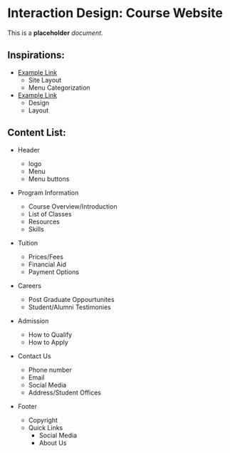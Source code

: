 # Interaction Design: Course Website

This is a **placeholder** _document_.

## Inspirations:
- [Example Link](https://www.georgebrown.ca/programs/interaction-design-program-g113/#overviewContent) 
  - Site Layout
  - Menu Categorization
- [Example Link](http://thesum.ca/) 
  - Design
  - Layout


## Content List:
- Header
  - logo
  - Menu
  - Menu buttons

- Program Information
  - Course Overview/Introduction
  - List of Classes
  - Resources
  - Skills

- Tuition 
  - Prices/Fees
  - Financial Aid
  - Payment Options

- Careers
  - Post Graduate Oppourtunites 
  - Student/Alumni Testimonies 

- Admission
  - How to Qualify
  - How to Apply

- Contact Us
  - Phone number
  - Email
  - Social Media
  - Address/Student Offices

- Footer
  - Copyright
  - Quick Links
    - Social Media
    - About Us 


